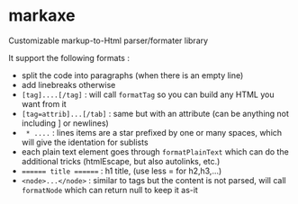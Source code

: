 markaxe
=======

Customizable markup-to-Html parser/formater library

It support the following formats :


 * split the code into paragraphs (when there is an empty line)
 * add linebreaks otherwise	
 * `[tag]....[/tag]` : will call `formatTag` so you can build any HTML you want from it
 * `[tag=attrib]...[/tab]` : same but with an attribute (can be anything not including ] or newlines)
 * ` * ....` : lines items are a star prefixed by one or many spaces, which will give the identation for sublists
 * each plain text element goes through `formatPlainText` which can do the additional tricks (htmlEscape, but also autolinks, etc.)
 * `====== title ======` : h1 title, (use less = for h2,h3,...)
 * `<node>...</node>` : similar to tags but the content is not parsed, will call `formatNode` which can return null to keep it as-it

